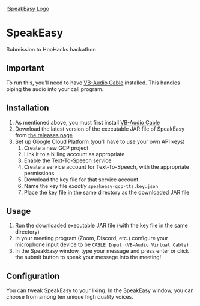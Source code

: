 [!SpeakEasy Logo](assets/speakeasy-small.png)

# SpeakEasy

Submission to HooHacks hackathon

## Important

To run this, you'll need to have [VB-Audio Cable](https://vb-audio.com/Cable/) installed. This handles piping the audio into your call program.

## Installation

1. As mentioned above, you must first install [VB-Audio Cable](https://vb-audio.com/Cable/)
2. Download the latest version of the executable JAR file of SpeakEasy from [the releases page](https://github.com/abhaybd/SpeakEasy/releases)
3. Set up Google Cloud Platform (you'll have to use your own API keys)
   1. Create a new GCP project
   2. Link it to a billing account as appropriate
   3. Enable the Text-To-Speech service
   4. Create a service account for Text-To-Speech, with the appropriate permissions
   5. Download the key file for that service account
   6. Name the key file *exactly* `speakeasy-gcp-tts.key.json`
   7. Place the key file in the same directory as the downloaded JAR file

## Usage

1. Run the downloaded executable JAR file (with the key file in the same directory)
2. In your meeting program (Zoom, Discord, etc.) configure your microphone input device to be `CABLE Input (VB-Audio Virtual Cable)`
3. In the SpeakEasy window, type your message and press enter or click the submit button to speak your message into the meeting!

## Configuration

You can tweak SpeakEasy to your liking. In the SpeakEasy window, you can choose from among ten unique high quality voices.